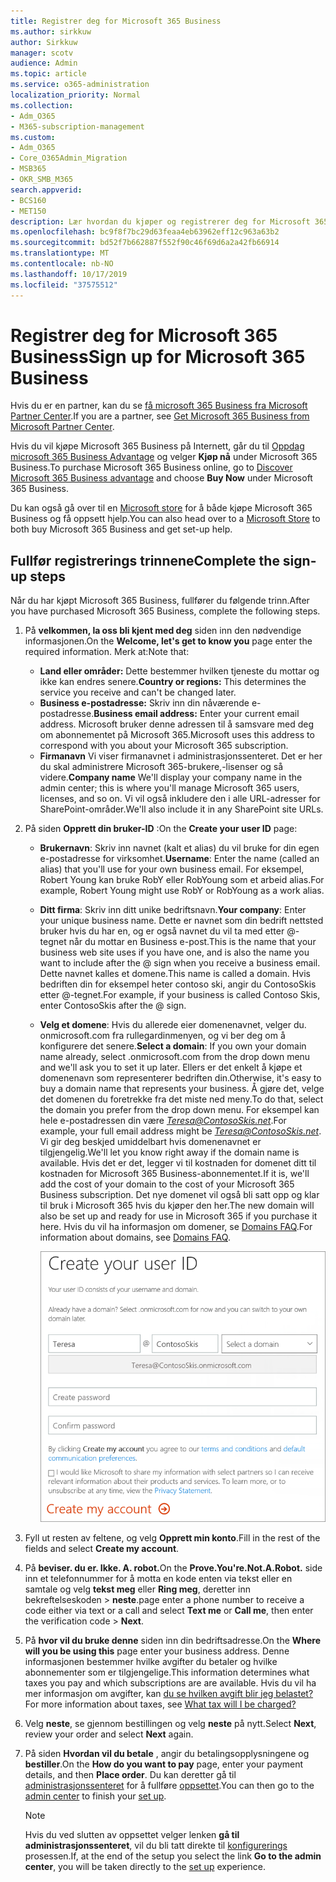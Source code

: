 ```yaml
---
title: Registrer deg for Microsoft 365 Business
ms.author: sirkkuw
author: Sirkkuw
manager: scotv
audience: Admin
ms.topic: article
ms.service: o365-administration
localization_priority: Normal
ms.collection:
- Adm_O365
- M365-subscription-management
ms.custom:
- Adm_O365
- Core_O365Admin_Migration
- MSB365
- OKR_SMB_M365
search.appverid:
- BCS160
- MET150
description: Lær hvordan du kjøper og registrerer deg for Microsoft 365 Business.
ms.openlocfilehash: bc9f8f7bc29d63feaa4eb63962eff12c963a63b2
ms.sourcegitcommit: bd52f7b662887f552f90c46f69d6a2a42fb66914
ms.translationtype: MT
ms.contentlocale: nb-NO
ms.lasthandoff: 10/17/2019
ms.locfileid: "37575512"
---
```

# <a name="sign-up-for-microsoft-365-business"></a><span data-ttu-id="a8c21-103">Registrer deg for Microsoft 365 Business</span><span class="sxs-lookup"><span data-stu-id="a8c21-103">Sign up for Microsoft 365 Business</span></span>

<span data-ttu-id="a8c21-104">Hvis du er en partner, kan du se [få microsoft 365 Business fra Microsoft Partner Center](get-microsoft-365-business.md#get-microsoft-365-business-from-microsoft-partner-center).</span><span class="sxs-lookup"><span data-stu-id="a8c21-104">If you are a partner, see [Get Microsoft 365 Business from Microsoft Partner Center](get-microsoft-365-business.md#get-microsoft-365-business-from-microsoft-partner-center).</span></span>

<span data-ttu-id="a8c21-105">Hvis du vil kjøpe Microsoft 365 Business på Internett, går du til [Oppdag microsoft 365 Business Advantage](https://www.microsoft.com/microsoft-365/business#pmg-cmp-desktop) og velger **Kjøp nå** under Microsoft 365 Business.</span><span class="sxs-lookup"><span data-stu-id="a8c21-105">To purchase Microsoft 365 Business online, go to [Discover Microsoft 365 Business advantage](https://www.microsoft.com/microsoft-365/business#pmg-cmp-desktop) and choose **Buy Now** under Microsoft 365 Business.</span></span>

<span data-ttu-id="a8c21-106">Du kan også gå over til en [Microsoft store](https://www.microsoft.com/en-us/store/locations/find-a-store?icid=en-us_UF_FAS) for å både kjøpe Microsoft 365 Business og få oppsett hjelp.</span><span class="sxs-lookup"><span data-stu-id="a8c21-106">You can also head over to a [Microsoft Store](https://www.microsoft.com/en-us/store/locations/find-a-store?icid=en-us_UF_FAS) to both buy Microsoft 365 Business and get set-up help.</span></span>

## <a name="complete-the-sign-up-steps"></a><span data-ttu-id="a8c21-107">Fullfør registrerings trinnene</span><span class="sxs-lookup"><span data-stu-id="a8c21-107">Complete the sign-up steps</span></span>

<span data-ttu-id="a8c21-108">Når du har kjøpt Microsoft 365 Business, fullfører du følgende trinn.</span><span class="sxs-lookup"><span data-stu-id="a8c21-108">After you have purchased Microsoft 365 Business, complete the following steps.</span></span>

1. <span data-ttu-id="a8c21-109">På **velkommen, la oss bli kjent med deg** siden inn den nødvendige informasjonen.</span><span class="sxs-lookup"><span data-stu-id="a8c21-109">On the **Welcome, let's get to know you** page enter the required information.</span></span> <span data-ttu-id="a8c21-110">Merk at:</span><span class="sxs-lookup"><span data-stu-id="a8c21-110">Note that:</span></span>
 
    -  <span data-ttu-id="a8c21-111">**Land eller områder:** Dette bestemmer hvilken tjeneste du mottar og ikke kan endres senere.</span><span class="sxs-lookup"><span data-stu-id="a8c21-111">**Country or regions:** This determines the service you receive and can't be changed later.</span></span>
    - <span data-ttu-id="a8c21-112">**Business e-postadresse:** Skriv inn din nåværende e-postadresse.</span><span class="sxs-lookup"><span data-stu-id="a8c21-112">**Business email address:** Enter your current email address.</span></span> <span data-ttu-id="a8c21-113">Microsoft bruker denne adressen til å samsvare med deg om abonnementet på Microsoft 365.</span><span class="sxs-lookup"><span data-stu-id="a8c21-113">Microsoft uses this address to correspond with you about your Microsoft 365 subscription.</span></span>
    - <span data-ttu-id="a8c21-114">**Firmanavn** Vi viser firmanavnet i administrasjonssenteret. Det er her du skal administrere Microsoft 365-brukere,-lisenser og så videre.</span><span class="sxs-lookup"><span data-stu-id="a8c21-114">**Company name** We'll display your company name in the admin center; this is where you'll manage Microsoft 365 users, licenses, and so on.</span></span> <span data-ttu-id="a8c21-115">Vi vil også inkludere den i alle URL-adresser for SharePoint-områder.</span><span class="sxs-lookup"><span data-stu-id="a8c21-115">We'll also include it in any SharePoint site URLs.</span></span>

2. <span data-ttu-id="a8c21-116">På siden **Opprett din bruker-ID** :</span><span class="sxs-lookup"><span data-stu-id="a8c21-116">On the **Create your user ID** page:</span></span>

    - <span data-ttu-id="a8c21-117">**Brukernavn**: Skriv inn navnet (kalt et alias) du vil bruke for din egen e-postadresse for virksomhet.</span><span class="sxs-lookup"><span data-stu-id="a8c21-117">**Username**: Enter the name (called an alias) that you'll use for your own business email.</span></span> <span data-ttu-id="a8c21-118">For eksempel, Robert Young kan bruke RobY eller RobYoung som et arbeid alias.</span><span class="sxs-lookup"><span data-stu-id="a8c21-118">For example, Robert Young might use RobY or RobYoung as a work alias.</span></span>
    - <span data-ttu-id="a8c21-119">**Ditt firma**: Skriv inn ditt unike bedriftsnavn.</span><span class="sxs-lookup"><span data-stu-id="a8c21-119">**Your company**: Enter your unique business name.</span></span> <span data-ttu-id="a8c21-120">Dette er navnet som din bedrift nettsted bruker hvis du har en, og er også navnet du vil ta med etter @-tegnet når du mottar en Business e-post.</span><span class="sxs-lookup"><span data-stu-id="a8c21-120">This is the name that your business web site uses if you have one, and is also the name you want to include after the @ sign when you receive a business email.</span></span> <span data-ttu-id="a8c21-121">Dette navnet kalles et domene.</span><span class="sxs-lookup"><span data-stu-id="a8c21-121">This name is called a domain.</span></span> <span data-ttu-id="a8c21-122">Hvis bedriften din for eksempel heter contoso ski, angir du ContosoSkis etter @-tegnet.</span><span class="sxs-lookup"><span data-stu-id="a8c21-122">For example, if your business is called Contoso Skis, enter ContosoSkis after the @ sign.</span></span>
    - <span data-ttu-id="a8c21-123">**Velg et domene**: Hvis du allerede eier domenenavnet, velger du. onmicrosoft.com fra rullegardinmenyen, og vi ber deg om å konfigurere det senere.</span><span class="sxs-lookup"><span data-stu-id="a8c21-123">**Select a domain**: If you own your domain name already, select .onmicrosoft.com from the drop down menu and we'll ask you to set it up later.</span></span> <span data-ttu-id="a8c21-124">Ellers er det enkelt å kjøpe et domenenavn som representerer bedriften din.</span><span class="sxs-lookup"><span data-stu-id="a8c21-124">Otherwise, it's easy to buy a domain name that represents your business.</span></span> <span data-ttu-id="a8c21-125">Å gjøre det, velge det domenen du foretrekke fra det miste ned meny.</span><span class="sxs-lookup"><span data-stu-id="a8c21-125">To do that, select the domain you prefer from the drop down menu.</span></span> <span data-ttu-id="a8c21-126">For eksempel kan hele e-postadressen din være *Teresa@ContosoSkis.net*.</span><span class="sxs-lookup"><span data-stu-id="a8c21-126">For example, your full email address might be *Teresa@ContosoSkis.net*.</span></span> <span data-ttu-id="a8c21-127">Vi gir deg beskjed umiddelbart hvis domenenavnet er tilgjengelig.</span><span class="sxs-lookup"><span data-stu-id="a8c21-127">We'll let you know right away if the domain name is available.</span></span> <span data-ttu-id="a8c21-128">Hvis det er det, legger vi til kostnaden for domenet ditt til kostnaden for Microsoft 365 Business-abonnementet.</span><span class="sxs-lookup"><span data-stu-id="a8c21-128">If it is, we'll add the cost of your domain to the cost of your Microsoft 365 Business subscription.</span></span> <span data-ttu-id="a8c21-129">Det nye domenet vil også bli satt opp og klar til bruk i Microsoft 365 hvis du kjøper den her.</span><span class="sxs-lookup"><span data-stu-id="a8c21-129">The new domain will also be set up and ready for use in Microsoft 365 if you purchase it here.</span></span> <span data-ttu-id="a8c21-130">Hvis du vil ha informasjon om domener, se [Domains FAQ](https://docs.microsoft.com/office365/admin/setup/domains-faq).</span><span class="sxs-lookup"><span data-stu-id="a8c21-130">For information about domains, see [Domains FAQ](https://docs.microsoft.com/office365/admin/setup/domains-faq).</span></span>
    
        ![Skjermbilde av Opprett bruker-ID-siden.](media/signinuserid.png)

3. <span data-ttu-id="a8c21-132">Fyll ut resten av feltene, og velg **Opprett min konto**.</span><span class="sxs-lookup"><span data-stu-id="a8c21-132">Fill in the rest of the fields and select **Create my account**.</span></span>
4. <span data-ttu-id="a8c21-133">På **beviser. du er. Ikke. A. robot.**</span><span class="sxs-lookup"><span data-stu-id="a8c21-133">On the **Prove.You're.Not.A.Robot.**</span></span> <span data-ttu-id="a8c21-134">side inn et telefonnummer for å motta en kode enten via tekst eller en samtale og velg **tekst meg** eller **Ring meg**, deretter inn bekreftelseskoden \> **neste**.</span><span class="sxs-lookup"><span data-stu-id="a8c21-134">page enter a phone number to receive a code either via text or a call and select **Text me** or **Call me**, then enter the verification code \> **Next**.</span></span>
5. <span data-ttu-id="a8c21-135">På **hvor vil du bruke denne** siden inn din bedriftsadresse.</span><span class="sxs-lookup"><span data-stu-id="a8c21-135">On the **Where will you be using this** page enter your business address.</span></span> <span data-ttu-id="a8c21-136">Denne informasjonen bestemmer hvilke avgifter du betaler og hvilke abonnementer som er tilgjengelige.</span><span class="sxs-lookup"><span data-stu-id="a8c21-136">This information determines what taxes you pay and which subscriptions are are available.</span></span> <span data-ttu-id="a8c21-137">Hvis du vil ha mer informasjon om avgifter, kan [du se hvilken avgift blir jeg belastet?](https://docs.microsoft.com/office365/admin/subscriptions-and-billing/what-tax-will-i-be-charged?view=o365-worldwide)</span><span class="sxs-lookup"><span data-stu-id="a8c21-137">For more information about taxes, see [What tax will I be charged?](https://docs.microsoft.com/office365/admin/subscriptions-and-billing/what-tax-will-i-be-charged?view=o365-worldwide)</span></span> 
1. <span data-ttu-id="a8c21-138">Velg **neste**, se gjennom bestillingen og velg **neste** på nytt.</span><span class="sxs-lookup"><span data-stu-id="a8c21-138">Select **Next**, review your order and select **Next** again.</span></span>
1. <span data-ttu-id="a8c21-139">På siden **Hvordan vil du betale** , angir du betalingsopplysningene og **bestiller**.</span><span class="sxs-lookup"><span data-stu-id="a8c21-139">On the **How do you want to pay** page, enter your payment details, and then **Place order**.</span></span>
    <span data-ttu-id="a8c21-140">Du kan deretter gå til [administrasjonssenteret](https://docs.microsoft.com/en-us/office365/admin/subscriptions-and-billing/what-tax-will-i-be-charged?view=o365-worldwide) for å fullføre [oppsettet](set-up.md).</span><span class="sxs-lookup"><span data-stu-id="a8c21-140">You can then go to the [admin center](https://docs.microsoft.com/en-us/office365/admin/subscriptions-and-billing/what-tax-will-i-be-charged?view=o365-worldwide) to finish your [set up](set-up.md).</span></span>

    > [!NOTE]
    > <span data-ttu-id="a8c21-141">Hvis du ved slutten av oppsettet velger lenken **gå til administrasjonssenteret**, vil du bli tatt direkte til [konfigurerings](set-up.md) prosessen.</span><span class="sxs-lookup"><span data-stu-id="a8c21-141">If, at the end of the setup you select the link **Go to the admin center**, you will be taken directly to the [set up](set-up.md) experience.</span></span>